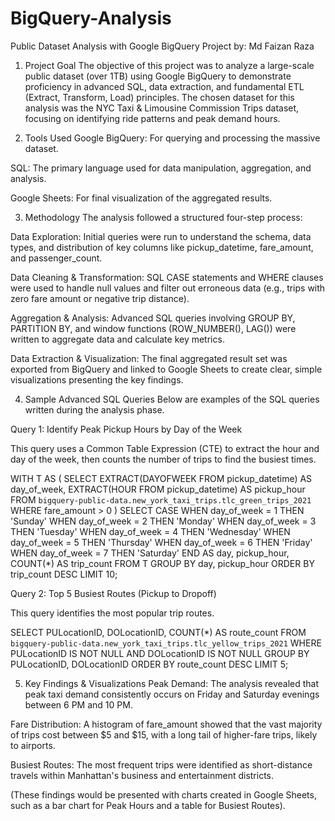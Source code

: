 # BigQuery-Analysis
Public Dataset Analysis with Google BigQuery
Project by: Md Faizan Raza
1. Project Goal
The objective of this project was to analyze a large-scale public dataset (over 1TB) using Google BigQuery to demonstrate proficiency in advanced SQL, data extraction, and fundamental ETL (Extract, Transform, Load) principles. The chosen dataset for this analysis was the NYC Taxi & Limousine Commission Trips dataset, focusing on identifying ride patterns and peak demand hours.

2. Tools Used
Google BigQuery: For querying and processing the massive dataset.

SQL: The primary language used for data manipulation, aggregation, and analysis.

Google Sheets: For final visualization of the aggregated results.

3. Methodology
The analysis followed a structured four-step process:

Data Exploration: Initial queries were run to understand the schema, data types, and distribution of key columns like pickup_datetime, fare_amount, and passenger_count.

Data Cleaning & Transformation: SQL CASE statements and WHERE clauses were used to handle null values and filter out erroneous data (e.g., trips with zero fare amount or negative trip distance).

Aggregation & Analysis: Advanced SQL queries involving GROUP BY, PARTITION BY, and window functions (ROW_NUMBER(), LAG()) were written to aggregate data and calculate key metrics.

Data Extraction & Visualization: The final aggregated result set was exported from BigQuery and linked to Google Sheets to create clear, simple visualizations presenting the key findings.

4. Sample Advanced SQL Queries
Below are examples of the SQL queries written during the analysis phase.

Query 1: Identify Peak Pickup Hours by Day of the Week

This query uses a Common Table Expression (CTE) to extract the hour and day of the week, then counts the number of trips to find the busiest times.

WITH T AS (
  SELECT
    EXTRACT(DAYOFWEEK FROM pickup_datetime) AS day_of_week,
    EXTRACT(HOUR FROM pickup_datetime) AS pickup_hour
  FROM
    `bigquery-public-data.new_york_taxi_trips.tlc_green_trips_2021`
  WHERE
    fare_amount > 0
)
SELECT
  CASE
    WHEN day_of_week = 1 THEN 'Sunday'
    WHEN day_of_week = 2 THEN 'Monday'
    WHEN day_of_week = 3 THEN 'Tuesday'
    WHEN day_of_week = 4 THEN 'Wednesday'
    WHEN day_of_week = 5 THEN 'Thursday'
    WHEN day_of_week = 6 THEN 'Friday'
    WHEN day_of_week = 7 THEN 'Saturday'
  END AS day,
  pickup_hour,
  COUNT(*) AS trip_count
FROM T
GROUP BY day, pickup_hour
ORDER BY trip_count DESC
LIMIT 10;

Query 2: Top 5 Busiest Routes (Pickup to Dropoff)

This query identifies the most popular trip routes.

SELECT
    PULocationID,
    DOLocationID,
    COUNT(*) AS route_count
FROM
    `bigquery-public-data.new_york_taxi_trips.tlc_yellow_trips_2021`
WHERE
    PULocationID IS NOT NULL
    AND DOLocationID IS NOT NULL
GROUP BY
    PULocationID,
    DOLocationID
ORDER BY
    route_count DESC
LIMIT 5;


5. Key Findings & Visualizations
Peak Demand: The analysis revealed that peak taxi demand consistently occurs on Friday and Saturday evenings between 6 PM and 10 PM.

Fare Distribution: A histogram of fare_amount showed that the vast majority of trips cost between $5 and $15, with a long tail of higher-fare trips, likely to airports.

Busiest Routes: The most frequent trips were identified as short-distance travels within Manhattan's business and entertainment districts.

(These findings would be presented with charts created in Google Sheets, such as a bar chart for Peak Hours and a table for Busiest Routes).
